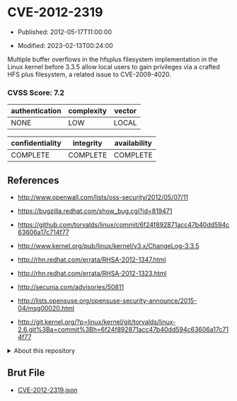 # CVE-2012-2319

- Published: 2012-05-17T11:00:00

- Modified: 2023-02-13T00:24:00

Multiple buffer overflows in the hfsplus filesystem implementation in the Linux kernel before 3.3.5 allow local users to gain privileges via a crafted HFS plus filesystem, a related issue to CVE-2009-4020.

### CVSS Score: **7.2**

| authentication | complexity | vector |
| --- | --- | --- |
| NONE | LOW | LOCAL |

| confidentiality | integrity | availability |
| --- | --- | --- |
| COMPLETE | COMPLETE | COMPLETE |

## References

* http://www.openwall.com/lists/oss-security/2012/05/07/11

* https://bugzilla.redhat.com/show_bug.cgi?id=819471

* https://github.com/torvalds/linux/commit/6f24f892871acc47b40dd594c63606a17c714f77

* http://www.kernel.org/pub/linux/kernel/v3.x/ChangeLog-3.3.5

* http://rhn.redhat.com/errata/RHSA-2012-1347.html

* http://rhn.redhat.com/errata/RHSA-2012-1323.html

* http://secunia.com/advisories/50811

* http://lists.opensuse.org/opensuse-security-announce/2015-04/msg00020.html

* http://git.kernel.org/?p=linux/kernel/git/torvalds/linux-2.6.git%3Ba=commit%3Bh=6f24f892871acc47b40dd594c63606a17c714f77

<details>
<summary>About this repository</summary> 

  This repository is part of the project [Live Hack CVE](https://github.com/Live-Hack-CVE). Main website can be found [www.live-hack.org](https://www.live-hack.org) 
  
  Made by [Sn0wAlice](https://github.com/Sn0wAlice) for the people that care about security and need to have a feed of the latest CVEs. Hope you enjoy it, don't forget to star the repo and follow me on [Twitter](https://twitter.com/Sn0wAlice) and [Github](https://github.com/Sn0wAlice). And that is my [personnal website](https://www.alice-snow.me/)

  - [Home Page](https://github.com/Live-Hack-CVE)
  - [Framework](https://github.com/Live-Hack-CVE/cve-framework)
  - [CVE database](https://github.com/Live-Hack-CVE/full_database)
  - [Changelog](https://github.com/Live-Hack-CVE/Changelog)
</details>

## Brut File

* [CVE-2012-2319.json](https://raw.githubusercontent.com/Live-Hack-CVE/full_database/main/cves/2012/CVE-2012-2319.json)

